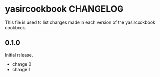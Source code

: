 # yasircookbook CHANGELOG

This file is used to list changes made in each version of the yasircookbook cookbook.

## 0.1.0

Initial release.

- change 0
- change 1
